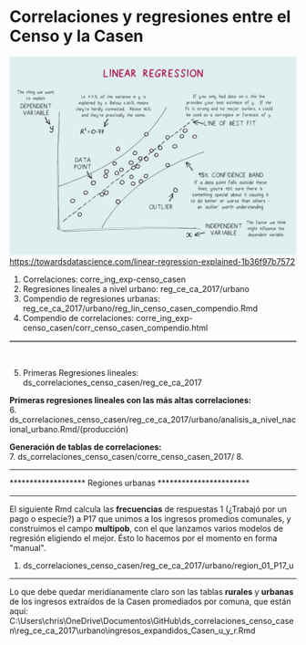 # Correlaciones y regresiones entre el Censo y la Casen

![title](linear_regresssion.jpeg)
https://towardsdatascience.com/linear-regression-explained-1b36f97b7572

1. Correlaciones: corre_ing_exp-censo_casen 
2. Regresiones lineales a nivel urbano: reg_ce_ca_2017/urbano
3. Compendio de regresiones urbanas: reg_ce_ca_2017/urbano/reg_lin_censo_casen_compendio.Rmd 
4. Compendio de correlaciones: corre_ing_exp-censo_casen/corr_censo_casen_compendio.html

<hr style="height:3px;border-width:1;color:Gray;background-color:Gray">
<br>

5. Primeras Regresiones lineales: ds_correlaciones_censo_casen/reg_ce_ca_2017

**Primeras regresiones lineales con las más altas correlaciones:**\
6. ds_correlaciones_censo_casen/reg_ce_ca_2017/urbano/analisis_a_nivel_nacional_urbano.Rmd/(producción)
   
**Generación de tablas de correlaciones:**\
7. ds_correlaciones_censo_casen/corre_censo_casen_2017/
8. 

************************************************************
******************* Regiones urbanas ***********************
************************************************************
El siguiente Rmd calcula las **frecuencias** de respuestas 1 (¿Trabajó por un pago o especie?) a P17 que unimos a los ingresos promedios comunales, y construimos el campo **multipob**, con el que lanzamos varios modelos de regresión eligiendo el mejor. Ésto lo hacemos por el momento en forma "manual".

1. ds_correlaciones_censo_casen/reg_ce_ca_2017/urbano/region_01_P17_u
************************************************************
Lo que debe quedar meridianamente claro son las tablas **rurales** y **urbanas** de los ingresos extraídos de la Casen promediados por comuna, que están aquí:\
C:\Users\chris\OneDrive\Documentos\GitHub\ds_correlaciones_censo_casen\reg_ce_ca_2017\urbano\ingresos_expandidos_Casen_u_y_r.Rmd
    

